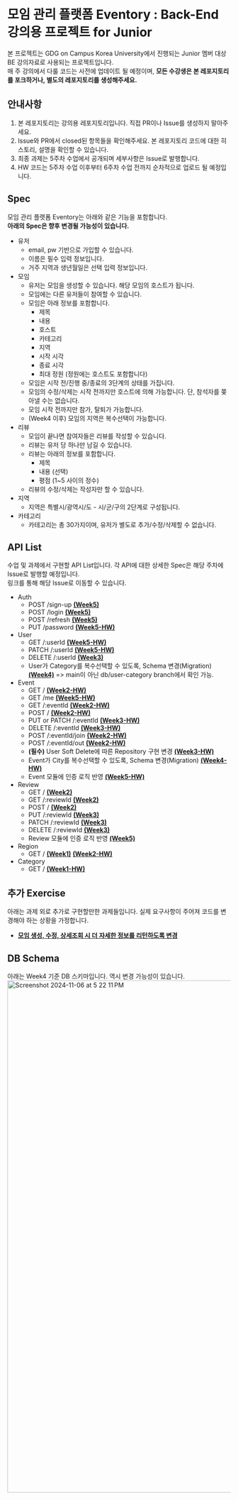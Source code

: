 # 모임 관리 플랫폼 Eventory : Back-End 강의용 프로젝트 for Junior
본 프로젝트는 GDG on Campus Korea University에서 진행되는 Junior 멤버 대상 BE 강의자료로 사용되는 프로젝트입니다.  
매 주 강의에서 다룰 코드는 사전에 업데이트 될 예정이며, **모든 수강생은 본 레포지토리를 포크하거나, 별도의 레포지토리를 생성해주세요.**

## 안내사항
1. 본 레포지토리는 강의용 레포지토리입니다. 직접 PR이나 Issue를 생성하지 말아주세요.
2. Issue와 PR에서 closed된 항목들을 확인해주세요. 본 레포지토리 코드에 대한 히스토리, 설명을 확인할 수 있습니다.
3. 최종 과제는 5주차 수업에서 공개되며 세부사항은 Issue로 발행합니다.
4. HW 코드는 5주차 수업 이후부터 6주차 수업 전까지 순차적으로 업로드 될 예정입니다.


## Spec

모임 관리 플랫폼 Eventory는 아래와 같은 기능을 포함합니다.      
**아래의 Spec은 향후 변경될 가능성이 있습니다.**

- 유저
    - email, pw 기반으로 가입할 수 있습니다.
    - 이름은 필수 입력 정보입니다.
    - 거주 지역과 생년월일은 선택 입력 정보입니다.
- 모임
    - 유저는 모임을 생성할 수 있습니다. 해당 모임의 호스트가 됩니다.
    - 모임에는 다른 유저들이 참여할 수 있습니다.
    - 모임은 아래 정보를 포함합니다.
        - 제목
        - 내용
        - 호스트
        - 카테고리
        - 지역
        - 시작 시각
        - 종료 시각
        - 최대 정원 (정원에는 호스트도 포함합니다)
    - 모임은 시작 전/진행 중/종료의 3단계의 상태를 가집니다.
    - 모임의 수정/삭제는 시작 전까지만 호스트에 의해 가능합니다. 단, 참석자를 쫒아낼 수는 없습니다.
    - 모임 시작 전까지만 참가, 탈퇴가 가능합니다.
    - (Week4 이후) 모임의 지역은 복수선택이 가능합니다.
- 리뷰
    - 모임이 끝나면 참여자들은 리뷰를 작성할 수 있습니다.
    - 리뷰는 유저 당 하나만 남길 수 있습니다.
    - 리뷰는 아래의 정보를 포함합니다.
        - 제목
        - 내용 (선택)
        - 평점 (1~5 사이의 정수)
    - 리뷰의 수정/삭제는 작성자만 할 수 있습니다.
- 지역
    - 지역은 특별시/광역시/도 - 시/군/구의 2단계로 구성됩니다.
- 카테고리
    - 카테고리는 총 30가지이며, 유저가 별도로 추가/수정/삭제할 수 없습니다.

## API List
수업 및 과제에서 구현할 API List입니다.
각 API에 대한 상세한 Spec은 해당 주차에 Issue로 발행할 예정입니다.  
링크를 통해 해당 Issue로 이동할 수 있습니다.

- Auth 
    - POST /sign-up [**(Week5)**](https://github.com/worjs/nest-study-eventory/issues/56)
    - POST /login [**(Week5)**](https://github.com/worjs/nest-study-eventory/issues/57)
    - POST /refresh [**(Week5)**](https://github.com/worjs/nest-study-eventory/issues/58)
    - PUT /password [**(Week5-HW)**](https://github.com/worjs/nest-study-eventory/issues/66)
- User
    - GET /:userId [**(Week5-HW)**](https://github.com/worjs/nest-study-eventory/issues/67)
    - PATCH /:userId [**(Week5-HW)**](https://github.com/worjs/nest-study-eventory/issues/68)
    - DELETE /:userId [**(Week3)**](https://github.com/worjs/nest-study-eventory/issues/32)
    - User가 Category를 복수선택할 수 있도록, Schema 변경(Migration) [**(Week4)**](https://github.com/worjs/nest-study-eventory/issues/51) => main이 아닌 db/user-category branch에서 확인 가능.
- Event
    - GET / [**(Week2-HW)**](https://github.com/worjs/nest-study-eventory/issues/17)
    - GET /me [**(Week5-HW)**](https://github.com/worjs/nest-study-eventory/issues/65)
    - GET /:eventId [**(Week2-HW)**](https://github.com/worjs/nest-study-eventory/issues/16)
    - POST / [**(Week2-HW)**](https://github.com/worjs/nest-study-eventory/issues/14)
    - PUT or PATCH /:eventId [**(Week3-HW)**](https://github.com/worjs/nest-study-eventory/issues/33)
    - DELETE /:eventId [**(Week3-HW)**](https://github.com/worjs/nest-study-eventory/issues/34)
    - POST /:eventId/join [**(Week2-HW)**](https://github.com/worjs/nest-study-eventory/issues/18)
    - POST /:eventId/out [**(Week2-HW)**](https://github.com/worjs/nest-study-eventory/issues/19)
    - **(필수)** User Soft Delete에 따른 Repository 구현 변경 [**(Week3-HW)**](https://github.com/worjs/nest-study-eventory/issues/36)
    - Event가 City를 복수선택할 수 있도록, Schema 변경(Migration) [**(Week4-HW)**](https://github.com/worjs/nest-study-eventory/issues/51)
    - Event 모듈에 인증 로직 반영 [**(Week5-HW)**](https://github.com/worjs/nest-study-eventory/issues/62)
- Review
    - GET / [**(Week2)**](https://github.com/worjs/nest-study-eventory/issues/12)
    - GET /:reviewId [**(Week2)**](https://github.com/worjs/nest-study-eventory/issues/11)
    - POST / [**(Week2)**](https://github.com/worjs/nest-study-eventory/issues/10)
    - PUT /:reviewId [**(Week3)**](https://github.com/worjs/nest-study-eventory/issues/28)
    - PATCH /:reviewId [**(Week3)**](https://github.com/worjs/nest-study-eventory/issues/29)
    - DELETE /:reviewId [**(Week3)**](https://github.com/worjs/nest-study-eventory/issues/30)
    - Review 모듈에 인증 로직 반영 [**(Week5)**](https://github.com/worjs/nest-study-eventory/issues/63)
- Region 
    - GET / [**(Week1)**](https://github.com/worjs/nest-study-eventory/issues/6)
      [**(Week2-HW)**](https://github.com/worjs/nest-study-eventory/issues/9)
- Category 
    - GET / [**(Week1-HW)**](https://github.com/worjs/nest-study-eventory/issues/7)

## 추가 Exercise
아래는 과제 외로 추가로 구현할만한 과제들입니다. 실제 요구사항이 주어져 코드를 변경해야 하는 상황을 가정합니다.
- [**모임 생성, 수정, 상세조회 시 더 자세한 정보를 리턴하도록 변경**](https://github.com/worjs/nest-study-eventory/issues/15)


## DB Schema
아래는 Week4 기준 DB 스키마입니다. 역시 변경 가능성이 있습니다.
<img width="1155" alt="Screenshot 2024-11-06 at 5 22 11 PM" src="https://github.com/user-attachments/assets/d6fbc7cf-a31e-43af-af0b-ebdb735cb2c3">




